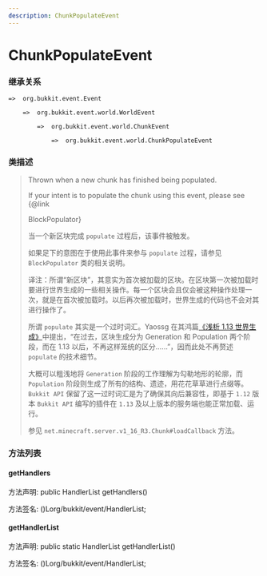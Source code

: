 ```yaml
---
description: ChunkPopulateEvent
---
```


# ChunkPopulateEvent

### 继承关系

    =>  org.bukkit.event.Event

        =>  org.bukkit.event.world.WorldEvent

            =>  org.bukkit.event.world.ChunkEvent

                =>  org.bukkit.event.world.ChunkPopulateEvent

### 类描述

> Thrown when a new chunk has finished being populated.
>
> If your intent is to populate the chunk using this event, please see {@link
>
> BlockPopulator}
>
> 
>
> 当一个新区块完成 `populate` 过程后，该事件被触发。
>
> 如果足下的意图在于使用此事件来参与 `populate` 过程，请参见 `BlockPopulator` 类的相关说明。
>
> 
> 
> 译注：所谓“新区块”，其意实为首次被加载的区块。在区块第一次被加载时要进行世界生成的一些相关操作。每一个区块会且仅会被这种操作处理一次，就是在首次被加载时。以后再次被加载时，世界生成的代码也不会对其进行操作了。
> 
> 所谓 `populate` 其实是一个过时词汇。Yaossg 在其鸿篇[《浅析 1.13 世界生成》](https://yaossg.com/blog/1-13-worldgen/#%E5%8C%BA%E5%9D%97%E7%94%9F%E6%88%90%E6%A6%82%E8%BF%B0)中提出，“在过去，区块生成分为 Generation 和 Population 两个阶段，而在 1.13 以后，不再这样笼统的区分……”，因而此处不再赘述 `populate` 的技术细节。
> 
> 大概可以粗浅地将 `Generation` 阶段的工作理解为勾勒地形的轮廓，而 `Population` 阶段则生成了所有的结构、遗迹，用花花草草进行点缀等。`Bukkit API` 保留了这一过时词汇是为了确保其向后兼容性，即基于 `1.12` 版本 `Bukkit API` 编写的插件在 `1.13` 及以上版本的服务端也能正常加载、运行。
>
> 参见 `net.minecraft.server.v1_16_R3.Chunk#loadCallback` 方法。

### 方法列表

#### getHandlers

方法声明: public HandlerList getHandlers()

方法签名: ()Lorg/bukkit/event/HandlerList;

#### getHandlerList

方法声明: public static HandlerList getHandlerList()

方法签名: ()Lorg/bukkit/event/HandlerList;